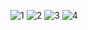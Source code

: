![1](https://github.com/user-attachments/assets/2777d4b6-1ebf-4cfa-a6b4-f3fe65d73080)
![2](https://github.com/user-attachments/assets/4a7157c9-8930-4d63-818b-f178b3ca3499)
![3](https://github.com/user-attachments/assets/3777a9ce-221e-4f18-b7f1-d657145aa82d)
![4](https://github.com/user-attachments/assets/42559396-bbd7-41c0-abbd-e1a736ac33c2)
